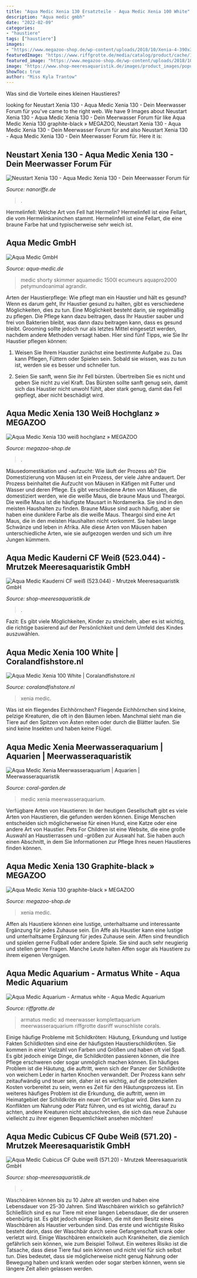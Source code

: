 ```yaml
---
title: "Aqua Medic Xenia 130 Ersatzteile - Aqua Medic Xenia 100 White"
description: "Aqua medic gmbh"
date: "2022-02-09"
categories:
- "haustiere"
tags: ["haustiere"]
images:
- "https://www.megazoo-shop.de/wp-content/uploads/2018/10/Xenia-4-390x390.png"
featuredImage: "https://www.riffgrotte.de/media/catalog/product/cache/1/thumbnail/600x/c871486218f810da04ba4320b02f2f61/a/r/armatus-filter1_360px_2.png"
featured_image: "https://www.megazoo-shop.de/wp-content/uploads/2018/10/Xenia-4-390x390.png"
image: "https://www.shop-meeresaquaristik.de/images/product_images/popup_images/15110_3.jpg"
ShowToc: true
author: "Miss Kyla Trantow"
---
```



Was sind die Vorteile eines kleinen Haustieres?

	

		
looking for Neustart Xenia 130 - Aqua Medic Xenia 130 - Dein Meerwasser Forum für you've came to the right web. We have 9 Images about Neustart Xenia 130 - Aqua Medic Xenia 130 - Dein Meerwasser Forum für like Aqua Medic Xenia 130 graphite-black » MEGAZOO, Neustart Xenia 130 - Aqua Medic Xenia 130 - Dein Meerwasser Forum für and also Neustart Xenia 130 - Aqua Medic Xenia 130 - Dein Meerwasser Forum für. Here it is:
		
    
## Neustart Xenia 130 - Aqua Medic Xenia 130 - Dein Meerwasser Forum Für

<img loading=lazy src="http://up.picr.de/25189354qg.jpg" onerror="this.onerror=null;this.src='https://tse4.mm.bing.net/th?id=OIP.LfNCqEapPlhu5Inse5cyoQHaFj&amp;pid=15.1';" alt="Neustart Xenia 130 - Aqua Medic Xenia 130 - Dein Meerwasser Forum für">

_Source: nanoriffe.de_

>. 

	

Hermelinfell: Welche Art von Fell hat Hermelin?
Hermelinfell ist eine Fellart, die vom Hermelinkaninchen stammt. Hermelinfell ist eine Fellart, die eine braune Farbe hat und typischerweise sehr weich ist.

    
## Aqua Medic GmbH

<img loading=lazy src="https://aqua-medic.de/images/products/Turboflotor 5000_12716255470_270x270.jpg" onerror="this.onerror=null;this.src='https://tse2.mm.bing.net/th?id=OIP.daIGJrLkPLimdQa4A7lzEgAAAA&amp;pid=15.1';" alt="Aqua Medic GmbH">

_Source: aqua-medic.de_

>medic shorty skimmer aquamedic 1500l ecumeurs aquapro2000 petymundoanimal agrandir. 

	

Arten der Haustierpflege: Wie pflegt man ein Haustier und hält es gesund?
Wenn es darum geht, Ihr Haustier gesund zu halten, gibt es verschiedene Möglichkeiten, dies zu tun. Eine Möglichkeit besteht darin, sie regelmäßig zu pflegen. Die Pflege kann dazu beitragen, dass Ihr Haustier sauber und frei von Bakterien bleibt, was dann dazu beitragen kann, dass es gesund bleibt. Grooming sollte jedoch nur als letztes Mittel eingesetzt werden, nachdem andere Methoden versagt haben. Hier sind fünf Tipps, wie Sie Ihr Haustier pflegen können:
1) Weisen Sie Ihrem Haustier zunächst eine bestimmte Aufgabe zu. Das kann Pflegen, Füttern oder Spielen sein. Sobald sie wissen, was zu tun ist, werden sie es besser und schneller tun.

2) Seien Sie sanft, wenn Sie ihr Fell bürsten. Übertreiben Sie es nicht und geben Sie nicht zu viel Kraft. Das Bürsten sollte sanft genug sein, damit sich das Haustier nicht unwohl fühlt, aber stark genug, damit das Fell gepflegt, aber nicht beschädigt wird.

    
## Aqua Medic Xenia 130 Weiß Hochglanz » MEGAZOO

<img loading=lazy src="https://www.megazoo-shop.de/wp-content/uploads/2018/10/Xenia-4-390x390.png" onerror="this.onerror=null;this.src='https://tse1.mm.bing.net/th?id=OIP.OKmyLL8wfy2M0ESm5cRL6wAAAA&amp;pid=15.1';" alt="Aqua Medic Xenia 130 weiß hochglanz » MEGAZOO">

_Source: megazoo-shop.de_

>. 

	

Mäusedomestikation und -aufzucht: Wie läuft der Prozess ab?
Die Domestizierung von Mäusen ist ein Prozess, der viele Jahre andauert. Der Prozess beinhaltet die Aufzucht von Mäusen in Käfigen mit Futter und Wasser und deren Pflege. Es gibt verschiedene Arten von Mäusen, die domestiziert werden, wie die weiße Maus, die braune Maus und Theargoi. Die weiße Maus ist die häufigste Mausart in Nordamerika. Sie sind in den meisten Haushalten zu finden. Braune Mäuse sind auch häufig, aber sie haben eine dunklere Farbe als die weiße Maus. Theargoi sind eine Art Maus, die in den meisten Haushalten nicht vorkommt. Sie haben lange Schwänze und leben in Afrika. Alle diese Arten von Mäusen haben unterschiedliche Arten, wie sie aufgezogen werden und sich um ihre Jungen kümmern.

    
## Aqua Medic Kauderni CF Weiß (523.044) - Mrutzek Meeresaquaristik GmbH

<img loading=lazy src="https://www.shop-meeresaquaristik.de/images/product_images/popup_images/15110_3.jpg" onerror="this.onerror=null;this.src='https://tse1.mm.bing.net/th?id=OIP.UQzL2tD6uVun5lzp4PEI2QHaHa&amp;pid=15.1';" alt="Aqua Medic Kauderni CF weiß (523.044) - Mrutzek Meeresaquaristik GmbH">

_Source: shop-meeresaquaristik.de_

>. 

	

Fazit: Es gibt viele Möglichkeiten, Kinder zu streicheln, aber es ist wichtig, die richtige basierend auf der Persönlichkeit und dem Umfeld des Kindes auszuwählen.

    
## Aqua Medic Xenia 100 White | Coralandfishstore.nl

<img loading=lazy src="https://www.coralandfishstore.nl/12628-thickbox_default/aqua-medic-xenia-100-white.jpg" onerror="this.onerror=null;this.src='https://tse2.mm.bing.net/th?id=OIP.QAnizFVcuUMKgGXWUoWeGwHaI4&amp;pid=15.1';" alt="Aqua Medic Xenia 100 White | Coralandfishstore.nl">

_Source: coralandfishstore.nl_

>xenia medic. 

	

Was ist ein fliegendes Eichhörnchen?
Fliegende Eichhörnchen sind kleine, pelzige Kreaturen, die oft in den Bäumen leben. Manchmal sieht man die Tiere auf den Spitzen von Ästen reiten oder durch die Blätter laufen. Sie sind keine Insekten und haben keine Flügel.

    
## Aqua Medic Xenia Meerwasseraquarium | Aquarien | Meerwasseraquaristik

<img loading=lazy src="https://coral-garden.de/media/image/59/ea/14/aqua-medic-aquarium-mit-unterschrankrBbKdVkSO1OGs_600x600.jpg" onerror="this.onerror=null;this.src='https://tse3.mm.bing.net/th?id=OIP.J9X60JLPEE_BGT-6heWLbwHaHa&amp;pid=15.1';" alt="Aqua Medic Xenia Meerwasseraquarium | Aquarien | Meerwasseraquaristik">

_Source: coral-garden.de_

>medic xenia meerwasseraquarium. 

	

Verfügbare Arten von Haustieren:
In der heutigen Gesellschaft gibt es viele Arten von Haustieren, die gefunden werden können. Einige Menschen entscheiden sich möglicherweise für einen Hund, eine Katze oder eine andere Art von Haustier. Pets For Children ist eine Website, die eine große Auswahl an Haustierrassen und -größen zur Auswahl hat. Sie haben auch einen Abschnitt, in dem Sie Informationen zur Pflege Ihres neuen Haustieres finden können.

    
## Aqua Medic Xenia 130 Graphite-black » MEGAZOO

<img loading=lazy src="https://www.megazoo-shop.de/wp-content/uploads/2018/11/AquaMedic_Xenia_130.jpg" onerror="this.onerror=null;this.src='https://tse4.mm.bing.net/th?id=OIP.xep1xFExKUCICan_BB6biwHaHa&amp;pid=15.1';" alt="Aqua Medic Xenia 130 graphite-black » MEGAZOO">

_Source: megazoo-shop.de_

>xenia medic. 

	

Affen als Haustiere können eine lustige, unterhaltsame und interessante Ergänzung für jedes Zuhause sein.
Ein Affe als Haustier kann eine lustige und unterhaltsame Ergänzung für jedes Zuhause sein. Affen sind freundlich und spielen gerne Fußball oder andere Spiele. Sie sind auch sehr neugierig und stellen gerne Fragen. Manche Leute halten Affen sogar als Haustiere zu ihrem eigenen Vergnügen.

    
## Aqua Medic Aquarium - Armatus White - Aqua Medic Aquarium

<img loading=lazy src="https://www.riffgrotte.de/media/catalog/product/cache/1/thumbnail/600x/c871486218f810da04ba4320b02f2f61/a/r/armatus-filter1_360px_2.png" onerror="this.onerror=null;this.src='https://tse4.mm.bing.net/th?id=OIP.pgnGP0mFUlairoY07VhitAHaE8&amp;pid=15.1';" alt="Aqua Medic Aquarium - Armatus white - Aqua Medic Aquarium">

_Source: riffgrotte.de_

>armatus medic xd meerwasser komplettaquarium meerwasseraquarium riffgrotte dasriff wunschliste corals. 

	

Einige häufige Probleme mit Schildkröten: Häutung, Erkundung und lustige Fakten
Schildkröten sind eine der häufigsten Haustierschildkröten. Sie kommen in einer Vielzahl von Farben und Größen und haben oft viel Spaß. Es gibt jedoch einige Dinge, die Schildkröten passieren können, die ihre Pflege erschweren oder sogar unmöglich machen können. Ein häufiges Problem ist die Häutung, die auftritt, wenn sich der Panzer der Schildkröte von weichem Leder in harten Knochen verwandelt. Der Prozess kann sehr zeitaufwändig und teuer sein, daher ist es wichtig, auf die potenziellen Kosten vorbereitet zu sein, wenn es Zeit für den Häutungsprozess ist. Ein weiteres häufiges Problem ist die Erkundung, die auftritt, wenn im Heimatgebiet der Schildkröte ein neuer Ort verfügbar wird. Dies kann zu Konflikten um Nahrung oder Platz führen, und es ist wichtig, darauf zu achten, andere Kreaturen nicht abzuschrecken, die sich das neue Zuhause vielleicht zu ihrer eigenen Bequemlichkeit ansehen möchten!

    
## Aqua Medic Cubicus CF Qube Weiß (571.20) - Mrutzek Meeresaquaristik GmbH

<img loading=lazy src="https://www.shop-meeresaquaristik.de/images/product_images/popup_images/18386_1.jpg" onerror="this.onerror=null;this.src='https://tse4.mm.bing.net/th?id=OIP.uhaC_hD2mP6HCiQU4tsWzwHaHa&amp;pid=15.1';" alt="Aqua Medic Cubicus CF Qube weiß (571.20) - Mrutzek Meeresaquaristik GmbH">

_Source: shop-meeresaquaristik.de_

>. 

	

Waschbären können bis zu 10 Jahre alt werden und haben eine Lebensdauer von 25-30 Jahren.
Sind Waschbären wirklich so gefährlich? Schließlich sind es nur Tiere mit einer langen Lebensdauer, die der unseren ebenbürtig ist.
Es gibt jedoch einige Risiken, die mit dem Besitz eines Waschbären als Haustier verbunden sind. Das erste und wichtigste Risiko besteht darin, dass der Waschbär durch seine Gefangenschaft krank oder verletzt wird. Einige Waschbären entwickeln auch Krankheiten, die ziemlich gefährlich sein können, wie zum Beispiel Tollwut.
Ein weiteres Risiko ist die Tatsache, dass diese Tiere faul sein können und nicht viel für sich selbst tun. Dies bedeutet, dass sie möglicherweise nicht genug Nahrung oder Bewegung haben und krank werden oder sogar sterben können, wenn sie längere Zeit allein gelassen werden.


